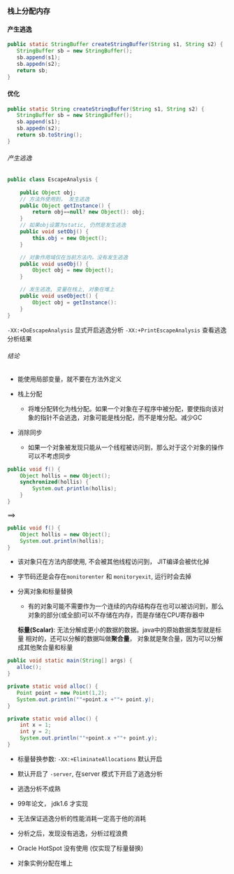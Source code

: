 ### 栈上分配内存

#### 产生逃逸


```java
public static StringBuffer createStringBuffer(String s1, String s2) {
   StringBuffer sb = new StringBuffer();
   sb.append(s1);
   sb.appedn(s2);
   return sb;
}
```

#### 优化

```java
public static String createStringBuffer(String s1, String s2) {
   StringBuffer sb = new StringBuffer();
   sb.append(s1);
   sb.appedn(s2);
   return sb.toString();
}
```


###### 产生逃逸

```java
public class EscapeAnalysis {
    
    public Object obj;
    // 方法外使用到， 发生逃逸
    public Object getInstance() {
        return obj==null? new Object(): obj;
    }
    // 如果obj设置为static, 仍然是发生逃逸
    public void setObj() {
        this.obj = new Object();
    }

    // 对象作用域仅在当前方法内，没有发生逃逸
    public void useObj() {
        Object obj = new Object();
    }

    // 发生逃逸, 变量在栈上, 对象在堆上
    public void useObject() {
        Object obj = getInstance():
    }
}

```


`-XX:+DoEscapeAnalysis` 显式开启逃逸分析
`-XX:+PrintEscapeAnalysis` 查看逃逸分析结果

###### 结论
- 能使用局部变量，就不要在方法外定义

- 栈上分配
  - 将堆分配转化为栈分配。如果一个对象在子程序中被分配，要使指向该对象的指针不会逃逸，对象可能是栈分配，而不是堆分配。减少GC

- 消除同步
  - 如果一个对象被发现只能从一个线程被访问到，那么对于这个对象的操作可以不考虑同步

```java
public void f() {
    Object hollis = new Object();
    synchronized(hollis) {
        System.out.println(hollis);
    }
}
```
==> 

```java
public void f() {
    Object hollis = new Object();
    System.out.println(hollis);
}
```
  - 该对象只在方法内部使用, 不会被其他线程访问到， JIT编译会被优化掉
  - 字节码还是会存在`monitorenter` 和 `monitoryexit`, 运行时会去掉

- 分离对象和标量替换
  - 有的对象可能不需要作为一个连续的内存结构存在也可以被访问到，那么对象的部分(或全部)可以不存储在内存，而是存储在CPU寄存器中

  **标量(Scalar)**: 无法分解成更小的数据的数据。java中的原始数据类型就是标量
  相对的，还可以分解的数据叫做**聚合量**， 对象就是聚合量，因为可以分解成其他聚合量和标量
 
 ```java
 public void static main(String[] args) {
    alloc();
 }

private static void alloc() {
    Point point = new Point(1,2);
    System.out.println(""+point.x +""+ point.y);
}
```
```java
private static void alloc() {
    int x = 1;
    int y = 2;
    System.out.println(""+point.x +""+ point.y);
}
```
  - 标量替换参数: `-XX:+EliminateAllocations` 默认开启
  - 默认开启了 `-server`, 在server 模式下开启了逃逸分析

- 逃逸分析不成熟
 - 99年论文， jdk1.6 才实现
 - 无法保证逃逸分析的性能消耗一定高于他的消耗
 - 分析之后，发现没有逃逸，分析过程浪费
 - Oracle HotSpot 没有使用 (仅实现了标量替换)
 - 对象实例分配在堆上

